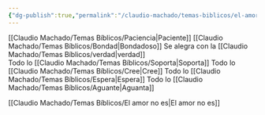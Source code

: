 ```yaml
---
{"dg-publish":true,"permalink":"/claudio-machado/temas-biblicos/el-amor-es/","tags":["amor"]}
---
```


[[Claudio Machado/Temas Bíblicos/Paciencia\|Paciente]] 
[[Claudio Machado/Temas Bíblicos/Bondad\|Bondadoso]]
Se alegra con la [[Claudio Machado/Temas Bíblicos/verdad\|verdad]]  
Todo lo [[Claudio Machado/Temas Bíblicos/Soporta\|Soporta]] 
Todo lo [[Claudio Machado/Temas Bíblicos/Cree\|Cree]]
Todo lo [[Claudio Machado/Temas Bíblicos/Espera\|Espera]] 
Todo lo [[Claudio Machado/Temas Bíblicos/Aguante\|Aguanta]] 

[[Claudio Machado/Temas Bíblicos/El amor no es\|El amor no es]]